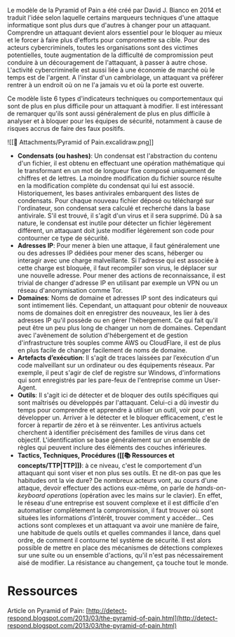 Le modèle de la Pyramid of Pain a été créé par David J. Bianco en 2014 et traduit l'idée selon laquelle certains marqueurs techniques d'une attaque informatique sont plus durs que d'autres à changer pour un attaquant. Comprendre un attaquant devient alors essentiel pour le bloquer au mieux et le forcer à faire plus d'efforts pour compromettre sa cible. Pour des acteurs cybercriminels, toutes les organisations sont des victimes potentielles, toute augmentation de la difficulté de compromission peut conduire à un découragement de l'attaquant, à passer à autre chose. L'activité cybercriminelle est aussi liée à une économie de marché où le temps est de l'argent. A l'instar d'un cambriolage, un attaquant va préférer rentrer à un endroit où on ne l'a jamais vu et où la porte est ouverte.

Ce modèle liste 6 types d'indicateurs techniques ou comportementaux qui sont de plus en plus difficile pour un attaquant à modifier. Il est intéressant de remarquer qu'ils sont aussi généralement de plus en plus difficile à analyser et à bloquer pour les équipes de sécurité, notamment à cause de risques accrus de faire des faux positifs.

![[📎 Attachments/Pyramid of Pain.excalidraw.png]]

- **Condensats (ou hashes)**: Un condensat est l'abstraction du contenu d'un fichier, il est obtenu en effectuant une opération mathématique qui le transformant en un mot de longueur fixe composé uniquement de chiffres et de lettres. La moindre modification du fichier source résulte en la modification complète du condensat qui lui est associé. Historiquement, les bases antivirales embarquent des listes de condensats. Pour chaque nouveau fichier déposé ou téléchargé sur l'ordinateur, son condensat sera calculé et recherché dans la base antivirale. S'il est trouvé, il s'agit d'un virus et il sera supprimé. Dû à sa nature, le condensat est inutile pour détecter un fichier légèrement différent, un attaquant doit juste modifier légèrement son code pour contourner ce type de sécurité.
- **Adresses IP**: Pour mener à bien une attaque, il faut généralement une ou des adresses IP dédiées pour mener des scans, héberger ou interagir avec une charge malveillante. Si l'adresse qui est associée à cette charge est bloquée, il faut recompiler son virus, le déplacer sur une nouvelle adresse.  Pour mener des actions de reconnaissance, il est trivial de changer d'adresse IP en utilisant par exemple un VPN ou un réseau d'anonymisation comme Tor.
- **Domaines**: Noms de domaine et adresses IP sont des indicateurs qui sont intimement liés. Cependant, un attaquant pour obtenir de nouveaux noms de domaines doit en enregistrer des nouveaux, les lier à des adresses IP qu'il possède ou en gérer l'hébergement. Ce qui fait qu'il peut être un peu plus long de changer un nom de domaines. Cependant avec l'avènement de solution d'hébergement et de gestion d'infrastructure très souples comme AWS ou CloudFlare, il est de plus en plus facile de changer facilement de noms de domaine.
- **Artefacts d’exécution**: Il s'agit de traces laissées par l’exécution d'un code malveillant sur un ordinateur ou des équipements réseaux. Par exemple, il peut s'agir de clef de registre sur Windows, d'informations qui sont enregistrés par les pare-feux de l'entreprise comme un User-Agent.
- **Outils**: Il s'agit ici de détecter et de bloquer des outils spécifiques qui sont maîtrisés ou développés par l'attaquant. Celui-ci a dû investir du temps pour comprendre et apprendre à utiliser un outil, voir pour en développer un. Arriver à le détecter et le bloquer efficacement, c'est le forcer à repartir de zéro et à se réinventer. Les antivirus actuels cherchent à identifier précisément des familles de virus dans cet objectif. L'identification se base généralement sur un ensemble de règles qui peuvent inclure des éléments des couches inférieures.   
- **Tactics, Techniques, Procédures ([[📚 Ressources et concepts/TTP|TTP]])**:  à ce niveau, c'est le comportement d'un attaquant qui sont viser et non plus ses outils. Et ne dit-on pas que les habitudes ont la vie dure?  De nombreux acteurs vont, au cours d'une attaque, devoir effectuer des actions eux-même, on parle de *hands-on-keyboard operations* (opération avec les mains sur le clavier). En effet, le réseau d'une entreprise est souvent complexe et il est difficile d'en automatiser complètement la compromission, il faut trouver où sont situées les informations d’intérêt, trouver comment y accéder... Ces actions sont complexes et un attaquant va avoir une manière de faire, une habitude de quels outils et quelles commandes il lance, dans quel ordre, de comment il contourne tel système de sécurité. Il est alors possible de mettre en place des mécanismes de détections complexes sur une suite ou un ensemble d'actions, qu'il n'est pas nécessairement aisé de modifier. La résistance au changement, ça touche tout le monde.    

# Ressources

Article on Pyramid of Pain: [http://detect-respond.blogspot.com/2013/03/the-pyramid-of-pain.html](http://detect-respond.blogspot.com/2013/03/the-pyramid-of-pain.html)